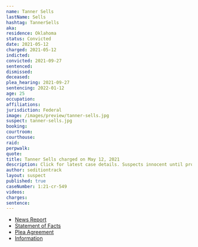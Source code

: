 ```yaml
---
name: Tanner Sells
lastName: Sells
hashtag: TannerSells
aka:
residence: Oklahoma
status: Convicted
date: 2021-05-12
charged: 2021-05-12
indicted:
convicted: 2021-09-27
sentenced:
dismissed:
deceased:
plea_hearing: 2021-09-27
sentencing: 2022-01-12
age: 25
occupation:
affiliations:
jurisdiction: Federal
image: /images/preview/tanner-sells.jpg
suspect: tanner-sells.jpg
booking:
courtroom:
courthouse:
raid:
perpwalk:
quote:
title: Tanner Sells charged on May 12, 2021
description: Click for latest case details. Suspects innocent until proven guilty.
author: seditiontrack
layout: suspect
published: true
caseNumber: 1:21-cr-549
videos:
charges:
sentence:
---
```

- [News Report](https://www.oklahoman.com/story/news/2021/05/17/fifth-oklahoman-charged-us-capitol-attack-jan-6/5137167001/)
- [Statement of Facts](https://www.justice.gov/usao-dc/case-multi-defendant/file/1437041/download)
- [Plea Agreement](https://www.justice.gov/usao-dc/case-multi-defendant/file/1437036/download)
- [Information](https://extremism.gwu.edu/sites/g/files/zaxdzs2191/f/Tanner%20Sells%20Information.pdf)
